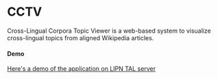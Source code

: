 # CCTV
Cross-Lingual Corpora Topic Viewer is a web-based system to visualize cross-lingual topics from aligned Wikipedia articles. 

#### Demo ####
[Here's a demo of the application on LIPN TAL server](https://tal.lipn.univ-paris13.fr/minhashing/)
